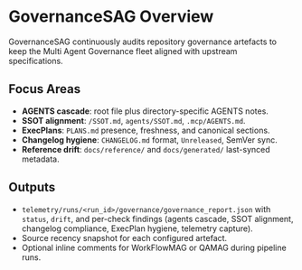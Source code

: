 # GovernanceSAG Overview

GovernanceSAG continuously audits repository governance artefacts to keep the
Multi Agent Governance fleet aligned with upstream specifications.

## Focus Areas
- **AGENTS cascade**: root file plus directory-specific AGENTS notes.
- **SSOT alignment**: `/SSOT.md`, `agents/SSOT.md`, `.mcp/AGENTS.md`.
- **ExecPlans**: `PLANS.md` presence, freshness, and canonical sections.
- **Changelog hygiene**: `CHANGELOG.md` format, `Unreleased`, SemVer sync.
- **Reference drift**: `docs/reference/` and `docs/generated/` last-synced metadata.

## Outputs
- `telemetry/runs/<run_id>/governance/governance_report.json` with `status`, `drift`, and per-check findings (agents cascade, SSOT alignment, changelog compliance, ExecPlan hygiene, telemetry capture).
- Source recency snapshot for each configured artefact.
- Optional inline comments for WorkFlowMAG or QAMAG during pipeline runs.
